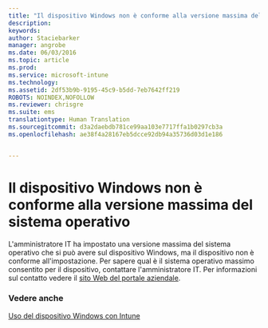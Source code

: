 ```yaml
---
title: "Il dispositivo Windows non è conforme alla versione massima del sistema operativo | Microsoft Intune"
description: 
keywords: 
author: Staciebarker
manager: angrobe
ms.date: 06/03/2016
ms.topic: article
ms.prod: 
ms.service: microsoft-intune
ms.technology: 
ms.assetid: 2df53b9b-9195-45c9-b5dd-7eb7642ff219
ROBOTS: NOINDEX,NOFOLLOW
ms.reviewer: chrisgre
ms.suite: ems
translationtype: Human Translation
ms.sourcegitcommit: d3a2daebdb781ce99aa103e7717ffa1b0297cb3a
ms.openlocfilehash: ae38f4a28167eb5dcce92db94a35736d03d1e186


---
```



# Il dispositivo Windows non è conforme alla versione massima del sistema operativo

L'amministratore IT ha impostato una versione massima del sistema operativo che si può avere sul dispositivo Windows, ma il dispositivo non è conforme all'impostazione. Per sapere qual è il sistema operativo massimo consentito per il dispositivo, contattare l'amministratore IT. Per informazioni sul contatto vedere il [sito Web del portale aziendale](http://portal.manage.microsoft.com).

### Vedere anche
[Uso del dispositivo Windows con Intune](using-your-windows-device-with-intune.md)



<!--HONumber=Aug16_HO4-->


